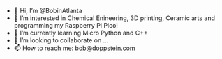 - 👋 Hi, I’m @BobinAtlanta
- 👀 I’m interested in Chemical Enineering, 3D printing, Ceramic arts and programming my Raspberry Pi Pico!
- 🌱 I’m currently learning Micro Python and C++
- 💞️ I’m looking to collaborate on ...
- 📫 How to reach me:  bob@doppstein.com

<!---
BobinAtlanta/BobinAtlanta is a ✨ special ✨ repository because its `README.md` (this file) appears on your GitHub profile.
You can click the Preview link to take a look at your changes.
--->

